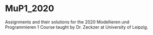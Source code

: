 # MuP1_2020

Assignments and their solutions for the 2020 Modellieren und Programmieren 1 Course taught by Dr. Zeckzer at University of Leipzig.
